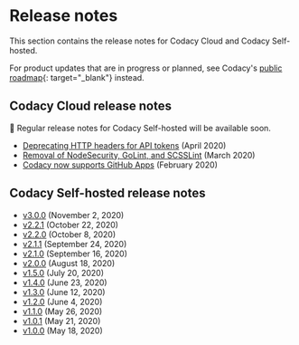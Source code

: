 # Release notes

This section contains the release notes for Codacy Cloud and Codacy Self-hosted.

For product updates that are in progress or planned, see Codacy's [public roadmap](https://roadmap.codacy.com/tabs/1-in-progress){: target="_blank"} instead.

## Codacy Cloud release notes

🚧 Regular release notes for Codacy Self-hosted will be available soon.

-   [Deprecating HTTP headers for API tokens](cloud/deprecating-http-headers-for-api-tokens.md) (April 2020)
-   [Removal of NodeSecurity, GoLint, and SCSSLint](cloud/removal-of-nodesecurity-golint-and-scsslint.md) (March 2020)
-   [Codacy now supports GitHub Apps](cloud/codacy-now-supports-github-apps.md) (February 2020)

## Codacy Self-hosted release notes

-   [v3.0.0](self-hosted/self-hosted-v3.0.0.md) (November 2, 2020)
-   [v2.2.1](self-hosted/self-hosted-v2.2.1.md) (October 22, 2020)
-   [v2.2.0](self-hosted/self-hosted-v2.2.0.md) (October 8, 2020)
-   [v2.1.1](self-hosted/self-hosted-v2.1.1.md) (September 24, 2020)
-   [v2.1.0](self-hosted/self-hosted-v2.1.0.md) (September 16, 2020)
-   [v2.0.0](self-hosted/self-hosted-v2.0.0.md) (August 18, 2020)
-   [v1.5.0](self-hosted/self-hosted-v1.5.0.md) (July 20, 2020)
-   [v1.4.0](self-hosted/self-hosted-v1.4.0.md) (June 23, 2020)
-   [v1.3.0](self-hosted/self-hosted-v1.3.0.md) (June 12, 2020)
-   [v1.2.0](self-hosted/self-hosted-v1.2.0.md) (June 4, 2020)
-   [v1.1.0](self-hosted/self-hosted-v1.1.0.md) (May 26, 2020)
-   [v1.0.1](self-hosted/self-hosted-v1.0.1.md) (May 21, 2020)
-   [v1.0.0](self-hosted/self-hosted-v1.0.0.md) (May 18, 2020)

